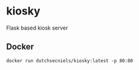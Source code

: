 # kiosky
Flask based kiosk server

## Docker
```
docker run dutchsecniels/kiosky:latest -p 80:80
```
